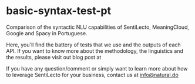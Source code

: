 # basic-syntax-test-pt
Comparison of the syntactic NLU capabilities of SentiLecto, MeaningCloud, Google and Spacy in Portuguese.

Here, you'll find the battery of tests that we use and the outputs of each API. If you want to know more about the methodology, the linguistics and the results, please visit out blog post at 

If you have any question/comment or simply want to learn more about how to leverage SentiLecto for your business, contact us at info@natural.do
